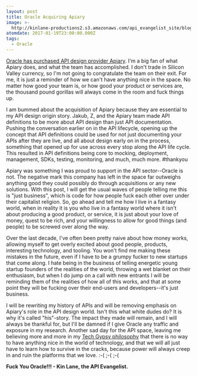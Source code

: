 ```yaml
---
layout: post
title: Oracle Acquiring Apiary
image: >-
  http://kinlane-productions2.s3.amazonaws.com/api_evangelist_site/blog/gorilla_red_circuit.jpg
atomdate: 2017-01-19T23:00:00.000Z
tags:
  - Oracle
---
```

[Oracle has purchased API design provider Apiary](https://techcrunch.com/2017/01/19/oracle-boosts-cloud-offering-with-apiary-api-management-tool-acquisition/). I'm a big fan of what Apiary does, and what the team has accomplished. I don't trade in Silicon Valley currency, so I'm not going to congratulate the team on their exit. For me, it is just a reminder of how we can't have anything nice in the space. No matter how good your team is, or how good your product or services are, the thousand pound gorillas will always come in the room and fuck things up. 

I am bummed about the acquisition of Apiary because they are essential to my API design origin story. Jakub, Z, and the Apiary team made API definitions to be more about API design than just API documentation. Pushing the conversation earlier on in the API lifecycle, opening up the concept that API definitions could be used for not just documenting your APIs after they are live, and all about design early on in the process, something that opened up for use across every stop along the API life cycle. This resulted in API definitions being core to mocking, deployment, management, SDKs, testing, monitoring, and much, much more. #thankyou

Apiary was something I was proud to support in the API sector--Oracle is not. The negative mark this company has left in the space far outweighs anything good they could possibly do through acquisitions or any new solutions. With this post, I will get the usual waves of people telling me this is "just business", which is code for how people fuck each other over under their capitalist religion. So, go ahead and tell me how I live in a fantasy world, when in reality it is you who live in a fantasy world where it isn't about producing a good product, or service, it is just about your love of money, quest to be rich, and your willingness to allow for good things (and people) to be screwed over along the way.

Over the last decade, I've often been pretty naive about how money works, allowing myself to get overly excited about good people, products, interesting technology, and tooling. You won't find me making these mistakes in the future, even if I have to be a grumpy fucker to new startups that come along. I hate being in the business of telling energetic young startup founders of the realities of the world, throwing a wet blanket on their enthusiasm, but when I do jump on a call with new entrants I will be reminding them of the realities of how all of this works, and that at some point they will be fucking over their end-users and developers--it's just business.

I will be rewriting my history of APIs and will be removing emphasis on Apiary's role in the API design world. Isn't this what white dudes do? It is why it's called "his"-story. The impact they made will remain, and I will always be thankful for, but I'll be damned if I give Oracle any traffic and exposure in my research. Another sad day for the API space, leaving me believing more and more in my [Tech Gypsy philosophy](http://techgypsi.es/) that there is no way to have anything nice in the world of technology, and that we will all just have to learn how to survive in the cracks, because power will always creep in and ruin the platforms that we love. :-( ;-( ;-(

**Fuck You Oracle!!! - Kin Lane, the API Evangelist.**